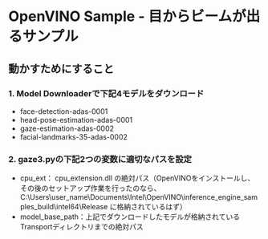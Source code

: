 # OpenVINO Sample - 目からビームが出るサンプル

## 動かすためにすること

### 1. Model Downloaderで下記4モデルをダウンロード
- face-detection-adas-0001
- head-pose-estimation-adas-0001
- gaze-estimation-adas-0002
- facial-landmarks-35-adas-0002

### 2. gaze3.pyの下記2つの変数に適切なパスを設定
- cpu_ext： cpu_extension.dll の絶対パス（OpenVINOをインストールし、その後のセットアップ作業を行ったのなら、C:\Users\user_name\Documents\Intel\OpenVINO\inference_engine_samples_build\intel64\Release に格納されているはず）
- model_base_path：上記でダウンロードしたモデルが格納されているTransportディレクトリまでの絶対パス
